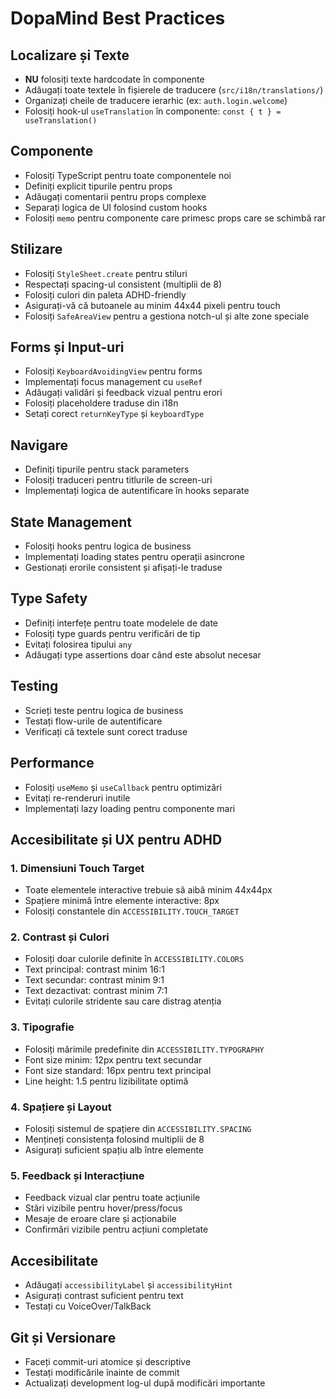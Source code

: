# DopaMind Best Practices

## Localizare și Texte
- **NU** folosiți texte hardcodate în componente
- Adăugați toate textele în fișierele de traducere (`src/i18n/translations/`)
- Organizați cheile de traducere ierarhic (ex: `auth.login.welcome`)
- Folosiți hook-ul `useTranslation` în componente: `const { t } = useTranslation()`

## Componente
- Folosiți TypeScript pentru toate componentele noi
- Definiți explicit tipurile pentru props
- Adăugați comentarii pentru props complexe
- Separați logica de UI folosind custom hooks
- Folosiți `memo` pentru componente care primesc props care se schimbă rar

## Stilizare
- Folosiți `StyleSheet.create` pentru stiluri
- Respectați spacing-ul consistent (multiplii de 8)
- Folosiți culori din paleta ADHD-friendly
- Asigurați-vă că butoanele au minim 44x44 pixeli pentru touch
- Folosiți `SafeAreaView` pentru a gestiona notch-ul și alte zone speciale

## Forms și Input-uri
- Folosiți `KeyboardAvoidingView` pentru forms
- Implementați focus management cu `useRef`
- Adăugați validări și feedback vizual pentru erori
- Folosiți placeholdere traduse din i18n
- Setați corect `returnKeyType` și `keyboardType`

## Navigare
- Definiți tipurile pentru stack parameters
- Folosiți traduceri pentru titlurile de screen-uri
- Implementați logica de autentificare în hooks separate

## State Management
- Folosiți hooks pentru logica de business
- Implementați loading states pentru operații asincrone
- Gestionați erorile consistent și afișați-le traduse

## Type Safety
- Definiți interfețe pentru toate modelele de date
- Folosiți type guards pentru verificări de tip
- Evitați folosirea tipului `any`
- Adăugați type assertions doar când este absolut necesar

## Testing
- Scrieți teste pentru logica de business
- Testați flow-urile de autentificare
- Verificați că textele sunt corect traduse

## Performance
- Folosiți `useMemo` și `useCallback` pentru optimizări
- Evitați re-renderuri inutile
- Implementați lazy loading pentru componente mari

## Accesibilitate și UX pentru ADHD

### 1. Dimensiuni Touch Target
- Toate elementele interactive trebuie să aibă minim 44x44px
- Spațiere minimă între elemente interactive: 8px
- Folosiți constantele din `ACCESSIBILITY.TOUCH_TARGET`

### 2. Contrast și Culori
- Folosiți doar culorile definite în `ACCESSIBILITY.COLORS`
- Text principal: contrast minim 16:1
- Text secundar: contrast minim 9:1
- Text dezactivat: contrast minim 7:1
- Evitați culorile stridente sau care distrag atenția

### 3. Tipografie
- Folosiți mărimile predefinite din `ACCESSIBILITY.TYPOGRAPHY`
- Font size minim: 12px pentru text secundar
- Font size standard: 16px pentru text principal
- Line height: 1.5 pentru lizibilitate optimă

### 4. Spațiere și Layout
- Folosiți sistemul de spațiere din `ACCESSIBILITY.SPACING`
- Mențineți consistența folosind multiplii de 8
- Asigurați suficient spațiu alb între elemente

### 5. Feedback și Interacțiune
- Feedback vizual clar pentru toate acțiunile
- Stări vizibile pentru hover/press/focus
- Mesaje de eroare clare și acționabile
- Confirmări vizibile pentru acțiuni completate

## Accesibilitate
- Adăugați `accessibilityLabel` și `accessibilityHint`
- Asigurați contrast suficient pentru text
- Testați cu VoiceOver/TalkBack

## Git și Versionare
- Faceți commit-uri atomice și descriptive
- Testați modificările înainte de commit
- Actualizați development log-ul după modificări importante
